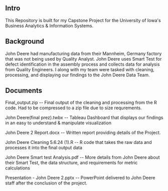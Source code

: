 ## Intro
This Repository is built for my Capstone Project for the University of Iowa's Business Analytics & Information Systems. 


## Background
John Deere had manufacturing data from their Mannheim, Germany factory that was not being used by Quality Analyst. John Deere uses Smart Test for defect identification in the assembly process and collects data for analysis from Quality Engineers. I along with my team were tasked with cleaning, processing, and displaying our findings to the John Deere Data Team.

## Documents
Final_output.zip -- Final output of the cleaning and processing from the R code. Had to be compressed to a zip file due to size requrements. 

John Deere(final prez).twbx -- Tableau Dashboard that displays our findings in an easy to understand & manipulate visualization 

John Deere 2 Report.docx --  Written report providing details of the Project.

John Deere Cleaning 5.6.24 (1).R -- R code that takes the raw data and processes it into the final output data

John Deere Smart test Analysis.pdf -- More details from John Deere about their Smart Test, the data structure, and requirements for metric calculations

Presentation - John Deere 2.pptx -- PowerPoint delivered to John Deere staff after the conclusion of the project. 

